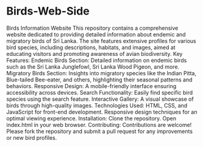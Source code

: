 # Birds-Web-Side
 Birds Information Website This repository contains a comprehensive website dedicated to providing detailed information about endemic and migratory birds of Sri Lanka. The site features extensive profiles for various bird species, including descriptions, habitats, and images, aimed at educating visitors and promoting awareness of avian biodiversity.  Key Features: Endemic Birds Section: Detailed information on endemic birds such as the Sri Lanka Junglefowl, Sri Lanka Wood Pigeon, and more. Migratory Birds Section: Insights into migratory species like the Indian Pitta, Blue-tailed Bee-eater, and others, highlighting their seasonal patterns and behaviors. Responsive Design: A mobile-friendly interface ensuring accessibility across devices. Search Functionality: Easily find specific bird species using the search feature. Interactive Gallery: A visual showcase of birds through high-quality images. Technologies Used: HTML, CSS, and JavaScript for front-end development. Responsive design techniques for an optimal viewing experience. Installation: Clone the repository. Open index.html in your web browser. Contributing: Contributions are welcome! Please fork the repository and submit a pull request for any improvements or new bird profiles.
